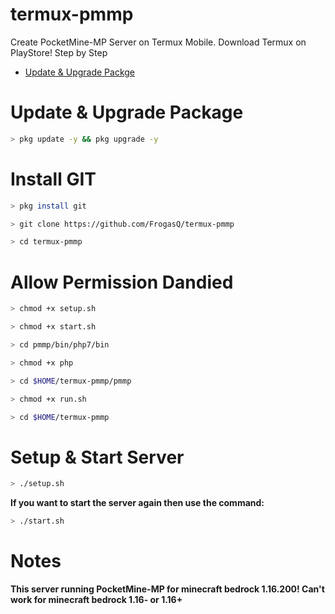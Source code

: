 # termux-pmmp
Create PocketMine-MP Server on Termux Mobile.
Download Termux on PlayStore!
Step by Step
- [Update & Upgrade Packge](https://github.com/FrogasQ/termux-pmmp#Update%&%Upgrade%Package)
# Update & Upgrade Package
```bash
> pkg update -y && pkg upgrade -y
```

# Install GIT
```bash
> pkg install git
```
```bash
> git clone https://github.com/FrogasQ/termux-pmmp
```
```bash
> cd termux-pmmp
```

# Allow Permission Dandied
```bash
> chmod +x setup.sh
```
```bash
> chmod +x start.sh
```
```bash
> cd pmmp/bin/php7/bin
```
```bash
> chmod +x php
```
```bash
> cd $HOME/termux-pmmp/pmmp
```
```bash
> chmod +x run.sh
```
```bash
> cd $HOME/termux-pmmp
```

# Setup & Start Server
```bash
> ./setup.sh
```
<b>If you want to start the server again then use the command:</b>
```bash
> ./start.sh
```

# Notes
<b>This server running PocketMine-MP for minecraft bedrock 1.16.200! Can't work for minecraft bedrock 1.16- or 1.16+</b>




